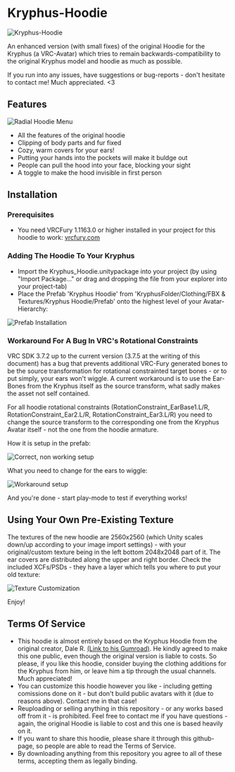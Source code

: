 # Kryphus-Hoodie
![Kryphus-Hoodie](readme_media/hoodie_banner.png)

An enhanced version (with small fixes) of the original Hoodie for the Kryphus (a VRC-Avatar) which tries to remain backwards-compatibility to the original Kryphus model and hoodie as much as possible.

If you run into any issues, have suggestions or bug-reports - don't hesitate to contact me! Much appreciated. <3

## Features
![Radial Hoodie Menu](readme_media/radial_menu.png)
* All the features of the original hoodie
* Clipping of body parts and fur fixed
* Cozy, warm covers for your ears!
* Putting your hands into the pockets will make it buldge out
* People can pull the hood into your face, blocking your sight
* A toggle to make the hood invisible in first person

## Installation
### Prerequisites

* You need VRCFury 1.1163.0 or higher installed in your project for this hoodie to work: [vrcfury.com](https://vrcfury.com/)

### Adding The Hoodie To Your Kryphus

* Import the Kryphus_Hoodie.unitypackage into your project (by using "Import Package..." or drag and dropping the file from your explorer into your project-tab)
* Place the Prefab 'Kryphus Hoodie' from 'KryphusFolder/Clothing/FBX & Textures/Kryphus Hoodie/Prefab' onto the highest level of your Avatar-Hierarchy:

![Prefab Installation](readme_media/prefab_installation.png)

### Workaround For A Bug In VRC's Rotational Constraints

VRC SDK 3.7.2 up to the current version (3.7.5 at the writing of this document) has a bug that prevents additional VRC-Fury generated bones to be the source transformation for rotational constrainted target bones - or to put simply, your ears won't wiggle.
A current workaround is to use the Ear-Bones from the Kryphus itself as the source transform, what sadly makes the asset not self contained.

For all hoodie rotational constraints (RotationConstraint_EarBase1.L/R, RotationConstraint_Ear2.L/R, RotationConstraint_Ear3.L/R) you need to change the source transform to the corresponding one from the Kryphus Avatar itself - not the one from the hoodie armature.

How it is setup in the prefab:

![Correct, non working setup](readme_media/prefab_rotation_constraint.png)

What you need to change for the ears to wiggle:

![Workaround setup](readme_media/prefab_rotation_constraint_workaround.png)

And you're done - start play-mode to test if everything works!

## Using Your Own Pre-Existing Texture

The textures of the new hoodie are 2560x2560 (which Unity scales down/up according to your image import settings) - with your original/custom texture being in the left bottom 2048x2048 part of it. The ear covers are distributed along the upper and right border.
Check the included XCFs/PSDs - they have a layer which tells you where to put your old texture:

![Texture Customization](readme_media/texture_customization.png)

Enjoy!

## Terms Of Service

* This hoodie is almost entirely based on the Kryphus Hoodie from the original creator, Dale R. [(Link to his Gumroad)](https://dalearts.gumroad.com/). He kindly agreed to make this one public, even though the original version is liable to costs. So please, if you like this hoodie, consider buying the clothing additions for the Kryphus from him, or leave him a tip through the usual channels. Much appreciated!
* You can customize this hoodie however you like - including getting comissions done on it - but don't build public avatars with it (due to reasons above). Contact me in that case!
* Reuploading or selling anything in this repository - or any works based off from it - is prohibited. Feel free to contact me if you have questions - again, the original Hoodie is liable to cost and this one is based heavily on it.
* If you want to share this hoodie, please share it through this github-page, so people are able to read the Terms of Service.
* By downloading anything from this repository you agree to all of these terms, accepting them as legally binding.

